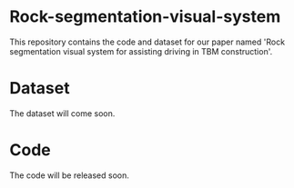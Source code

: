 # Rock-segmentation-visual-system

This repository contains the code and dataset for our paper named 'Rock segmentation visual system for assisting driving in TBM construction'.

# Dataset

The dataset will come soon.

# Code

The code will be released soon.
